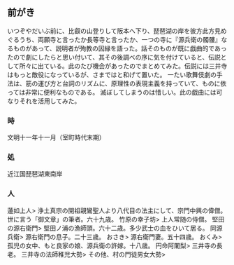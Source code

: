 ## 前がき

いつぞやだいぶ前に、比叡の山登りして阪本へ下り、琵琶湖の岸を彼方此方見めぐるうち、両願寺と言ったか長等寺と言ったか、一つの寺に『源兵衛の髑髏』なるものがあって、説明者が殉教の因縁を語った。話そのものが既に戯曲的であったので劇にしたらと思い付いて、其その後調べの序に気を付けていると、伝説として所々に出ている。此のたび機会があったのでまとめてみた。伝説には三井寺はもっと敵役になっているが、さまではと和げて置いた。
一たい歌舞伎劇の手法は、筋の運び方と台詞のリズムに、原理性の表現主義を持っていて、ものに依っては非常に便利なものである。
滅ぼしてしまうのは惜しい。此の戯曲には可なりそれを活用してみた。

### 時
文明十一年十一月（室町時代末期）

### 処
近江国琵琶湖東南岸

### 人

<div class="characters">

蓮如上人> 浄土真宗の開祖親鸞聖人より八代目の法主にして、宗門中興の偉僧。世に言う「御文章」の筆者。六十九歳。
竹原の幸子坊> 上人常随の侍僧。
堅田の源右衛門> 堅田ノ浦の漁師頭。六十二歳。多少武士の血をひいて居る。
同源兵衛> 源右衛門の息子。二十三歳。
おさき> 源右衛門妻。五十四歳。
おくみ> 孤児の女中、もと良家の娘、源兵衛の許嫁。十八歳。
円命阿闍梨> 三井寺の長老。
三井寺の法師稚児大勢>
その他、村の門徒男女大勢>

</div>
